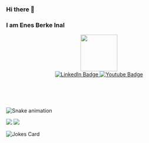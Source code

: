 ### Hi there 👋
### I am Enes Berke Inal
<!--
**ENESBERKEINAL/ENESBERKEINAL** is a ✨ _special_ ✨ repository because its `README.md` (this file) appears on your GitHub profile.
-->


<div id="header" align="center">
  <img src="https://media.giphy.com/media/M9gbBd9nbDrOTu1Mqx/giphy.gif" width="100"/>

<div id="badges">
  <a href="https://www.linkedin.com/in/enesberkeinal/">
    <img src="https://img.shields.io/badge/LinkedIn-blue?style=for-the-badge&logo=linkedin&logoColor=white" alt="LinkedIn Badge"/>
  </a>
  <a href="https://www.youtube.com/c/SMELLNES">
    <img src="https://img.shields.io/badge/YouTube-red?style=for-the-badge&logo=youtube&logoColor=white" alt="Youtube Badge"/>
  </a>
</div>
<img src="https://komarev.com/ghpvc/?username=ENESBERKEINAL&style=flat-square&color=blue" alt=""/>
</div>
<br /><br /><br /><br />

![Snake animation](https://github.com/thepiyushmalhotra/thepiyushmalhotra/blob/output/github-contribution-grid-snake.svg)

<img src="https://github-readme-stats.vercel.app/api?username=ENESBERKEINAL&count_private=true&theme=radical&show_icons=true" />
<img src=https://github-readme-stats.vercel.app/api/top-langs/?username=ENESBERKEINAL&layout=compact />

<!-- Markdown -->

![Jokes Card](https://readme-jokes.vercel.app/api)

